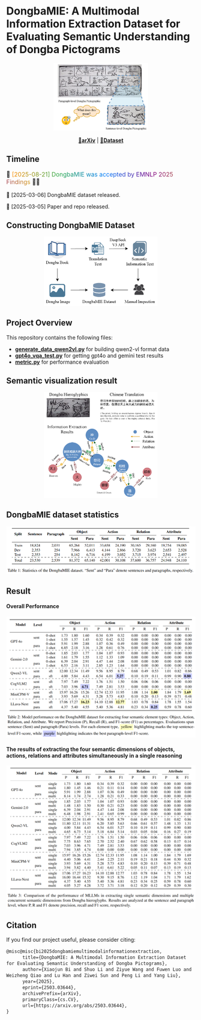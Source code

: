 # DongbaMIE: A Multimodal Information Extraction Dataset for Evaluating Semantic Understanding of Dongba Pictograms

<p align="center"><img src="./figures/fig1_dongba.png" alt="Image" width=50% ></p>

<div align="center">
    <a href="https://arxiv.org/abs/2503.03644">📖<strong>arXiv</strong></a> | <a href="https://huggingface.co/datasets/thinklis/DongbaMIE">🤗<strong>Dataset</strong></a>
</div>

  
## Timeline


<p align="left" style="font-size:16px;">
  🎉 
  <span style="background: linear-gradient(to right, #ff8c00, #28a745, #007bff, #800080, #daa520);
               -webkit-background-clip: text;
               -webkit-text-fill-color: transparent;">
    [2025-08-21] DongbaMIE was accepted by EMNLP 2025 Findings
  </span> 
  🎊🥳
</p>

📢 [2025-03-06] DongbaMIE dataset released.

📢 [2025-03-05] Paper and repo released.  

##  Constructing DongbaMIE Dataset

<p align="center"><img src="./figures/fig2_dataset.png" alt="Image" width=60% ></p>


## Project Overview
This repository contains the following files:

- **[generate_data_qwen2vl.py](./generate_data_qwen2vl.py)** for building qwen2-vl format data
- **[gpt4o_vqa_test.py](./gpt4o_vqa_test.py)** for getting gpt4o and gemini test results
- **[metric.py](./metric.py)** for performance evaluation


##  Semantic visualization result

<p align="center"><img src="./figures/fig3_graph.png" alt="Image" width=60% ></p>



## DongbaMIE dataset statistics

<p align="center"><img src="./figures/fig6_dataset_statistics.png" alt="Image" width=100% ></p>


## Result

####  Overall Performance
<p align="center"><img src="./figures/fig5_result1.png" alt="Image" width=100% ></p>

#### The results of extracting the four semantic dimensions of objects, actions, relations and attributes simultaneously in a single reasoning
<p align="center"><img src="./figures/fig5_result2.png" alt="Image" width=100% ></p>





## Citation
If you find our project useful, please consider citing:
```
@misc@misc{bi2025dongbamiemultimodalinformationextraction,
      title={DongbaMIE: A Multimodal Information Extraction Dataset for Evaluating Semantic Understanding of Dongba Pictograms}, 
      author={Xiaojun Bi and Shuo Li and Ziyue Wang and Fuwen Luo and Weizheng Qiao and Lu Han and Ziwei Sun and Peng Li and Yang Liu},
      year={2025},
      eprint={2503.03644},
      archivePrefix={arXiv},
      primaryClass={cs.CV},
      url={https://arxiv.org/abs/2503.03644}, 
}
```
